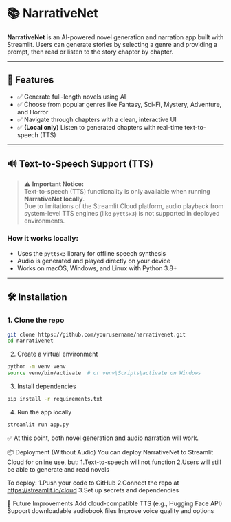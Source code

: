# 📚 NarrativeNet

**NarrativeNet** is an AI-powered novel generation and narration app built with Streamlit. Users can generate stories by selecting a genre and providing a prompt, then read or listen to the story chapter by chapter.

---

## 🚀 Features

- ✅ Generate full-length novels using AI
- ✅ Choose from popular genres like Fantasy, Sci-Fi, Mystery, Adventure, and Horror
- ✅ Navigate through chapters with a clean, interactive UI
- ✅ **(Local only)** Listen to generated chapters with real-time text-to-speech (TTS)

---

## 🔊 Text-to-Speech Support (TTS)

> ⚠️ **Important Notice:**  
> Text-to-speech (TTS) functionality is only available when running **NarrativeNet locally**.  
> Due to limitations of the Streamlit Cloud platform, audio playback from system-level TTS engines (like `pyttsx3`) is not supported in deployed environments.

### How it works locally:
- Uses the `pyttsx3` library for offline speech synthesis
- Audio is generated and played directly on your device
- Works on macOS, Windows, and Linux with Python 3.8+

---

## 🛠 Installation

### 1. Clone the repo

```bash 
git clone https://github.com/yourusername/narrativenet.git
cd narrativenet
```
2. Create a virtual environment

 ```bash 
python -m venv venv
source venv/bin/activate  # or venv\Scripts\activate on Windows
```
3. Install dependencies
```bash
pip install -r requirements.txt
```
4. Run the app locally
```bash
streamlit run app.py
```
✅ At this point, both novel generation and audio narration will work.

📦 Deployment (Without Audio)
You can deploy NarrativeNet to Streamlit Cloud for online use, but:
1.Text-to-speech will not function
2.Users will still be able to generate and read novels

To deploy:
1.Push your code to GitHub
2.Connect the repo at https://streamlit.io/cloud
3.Set up secrets and dependencies

🧠 Future Improvements
Add cloud-compatible TTS (e.g., Hugging Face API)
Support downloadable audiobook files
Improve voice quality and options


